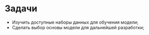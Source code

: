 # Задачи
* Изучить доступные наборы данных для обучения модели;
* Сделать выбор основы модели для дальнейшей разработки;
